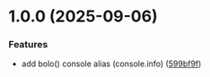 # 1.0.0 (2025-09-06)


### Features

* add bolo() console alias (console.info) ([599bf9f](https://github.com/Akash-ship-it/neha-lang/commit/599bf9f001bdeac60991b184b170ccf2f7ae3813))
